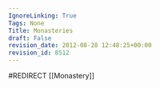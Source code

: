 ```yaml
---
IgnoreLinking: True
Tags: None
Title: Monasteries
draft: False
revision_date: 2012-08-28 12:48:25+00:00
revision_id: 8512
---
```


#REDIRECT [[Monastery]]